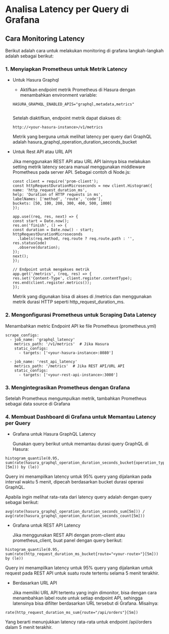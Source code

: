 # Analisa Latency per Query di Grafana

## Cara Monitoring Latency

Berikut adalah cara untuk melakukan monitoring di grafana langkah-langkah adalah sebagai berikut:

### 1. Menyiapkan Prometheus untuk Metrik Latency

  * Untuk Hasura Graphql

    - Aktifkan endpoint metrik Prometheus di Hasura dengan menambahkan environment variable:

    ```
    HASURA_GRAPHQL_ENABLED_APIS="graphql,metadata,metrics"


    ```

    Setelah diaktifkan, endpoint metrik dapat diakses di:

    ```
    http://<your-hasura-instance>/v1/metrics
    ```

    Metrik yang berguna untuk melihat latency per query dari GraphQL adalah hasura_graphql_operation_duration_seconds_bucket

    
  * Untuk Rest API atau URL API

    Jika menggunakan REST API atau URL API lainnya bisa melakukan setting metrik latency secara manual menggunakan middleware Prometheus pada server API. Sebagai contoh di     Node.js:

    ```
    const client = require('prom-client');
    const httpRequestDurationMicroseconds = new client.Histogram({
    name: 'http_request_duration_ms',
    help: 'Duration of HTTP requests in ms',
    labelNames: ['method', 'route', 'code'],
    buckets: [50, 100, 200, 300, 400, 500, 1000]
    });

    app.use((req, res, next) => {
    const start = Date.now();
    res.on('finish', () => {
    const duration = Date.now() - start;
    httpRequestDurationMicroseconds
      .labels(req.method, req.route ? req.route.path : '', res.statusCode)
      .observe(duration);
    });
    next();
    });

    // Endpoint untuk mengakses metrik
    app.get('/metrics', (req, res) => {
    res.set('Content-Type', client.register.contentType);
    res.end(client.register.metrics());
    });

    ```
    Metrik yang digunakan bisa di akses di /metrics dan menggunakan metrik durasi HTTP seperti http_request_duration_ms.

### 2. Mengonfigurasi Prometheus untuk Scraping Data Latency

Menambahkan metric Endpoint API ke file Prometheus (prometheus.yml)

```
scrape_configs:
  - job_name: 'graphql_latency'
    metrics_path: '/v1/metrics'  # Jika Hasura
    static_configs:
      - targets: ['<your-hasura-instance>:8080']

  - job_name: 'rest_api_latency'
    metrics_path: '/metrics'  # Jika REST API/URL API
    static_configs:
      - targets: ['<your-rest-api-instance>:3000']

```

### 3. Mengintegrasikan Prometheus dengan Grafana

   Setelah Prometheus mengumpulkan metrik, tambahkan Prometheus sebagai data source di Grafana

   
### 4. Membuat Dashboard di Grafana untuk Memantau Latency per Query

* Grafana untuk Hasura GraphQL Latency

  Gunakan query berikut untuk memantau durasi query GraphQL di Hasura:
  
```
histogram_quantile(0.95, sum(rate(hasura_graphql_operation_duration_seconds_bucket{operation_type="query"}[5m])) by (le))

```

Query ini menampilkan latency untuk 95% query yang dijalankan pada interval waktu 5 menit, dipecah berdasarkan bucket durasi operasi GraphQL.

Apabila ingin melihat rata-rata dari latency query adalah dengan query sebagai berikut:

```
avg(rate(hasura_graphql_operation_duration_seconds_sum[5m])) / avg(rate(hasura_graphql_operation_duration_seconds_count[5m]))

```

* Grafana untuk REST API Latency

  Jika menggunakan REST API dengan prom-client atau prometheus_client, buat panel dengan query berikut:

```
histogram_quantile(0.95, sum(rate(http_request_duration_ms_bucket{route="<your-route>"}[5m])) by (le))

```

Query ini menampilkan latency untuk 95% query yang dijalankan untuk request pada REST API untuk suatu route tertentu selama 5 menit terakhir.


* Berdasarkan URL API

  Jika memiliki URL API tertentu yang ingin dimonitor, bisa dengan cara menambahkan label route untuk setiap endpoint API, sehingga latensinya bisa difilter berdasarkan URL tersebut di Grafana. Misalnya:

```
rate(http_request_duration_ms_sum{route="/api/orders"}[5m])

```

Yang berarti menunjukkan latency rata-rata untuk endpoint /api/orders dalam 5 menit terakhir.

   
